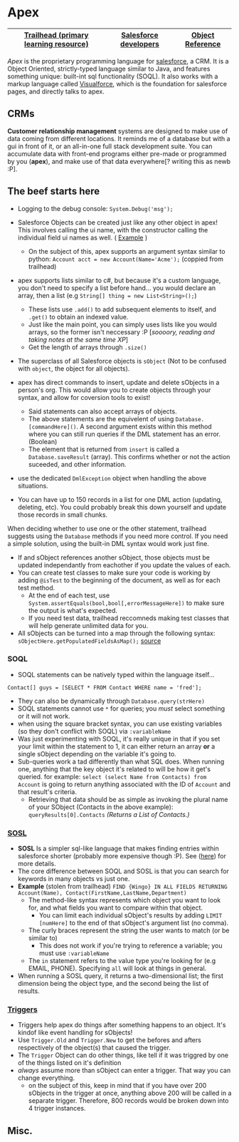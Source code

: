 # Apex

[Trailhead (primary learning resource)](https://trailhead.salesforce.com/) | [Salesforce developers](https://developer.salesforce.com) | [Object Reference](https://developer.salesforce.com/docs/atlas.en-us.218.0.object_reference.meta/object_reference/sforce_api_objects_concepts.htm)
-|-|-

*Apex* is the proprietary programming language for [salesforce](http://salesforce.com/), a CRM. It is a Object Oriented, strictly-typed language similar to Java, and features something unique: built-int sql functionality (SOQL). It also works with a markup language called [Visualforce](./visualforce.md), which is the foundation for salesforce pages, and directly talks to apex.

## CRMs

**Customer relationship management** systems are designed to make use of data coming from different locations. It reminds me of a database but with a gui in front of it, or an all-in-one full stack development suite. You can accumulate data with front-end programs either pre-made or programmed by you (**apex**), and make use of that data everywhere[? writing this as newb :P].

## The beef starts here

* Logging to the debug console: `System.Debug('msg');`
* Salesforce Objects can be created just like any other object in apex! This involves calling the ui name, with the constructor calling the individual field ui names as well. ( [Example](https://trailhead.salesforce.com/content/learn/modules/developer_console/developer_console_queries?trail_id=force_com_dev_beginner#Tdxn4tBK-heading4) )
    * On the subject of this, apex supports an argument syntax similar to python: `Account acct = new Account(Name='Acme');` (coppied from trailhead)
* apex supports lists similar to c#, but because it's a custom language, you don't need to specify a list before hand... you would declare an array, then a list (e.g `String[] thing = new List<String>();`)
    * These lists use `.add()` to add subsequent elements to itself, and `.get()` to obtain an indexed value.
    * Just like the main point, you can simply uses lists like you would arrays, so the former isn't neccessary :P [*soooory, reading and taking notes at the same time XP*]
    * Get the length of arrays through `.size()`
* The superclass of all Salesforce objects is `sObject` (Not to be confused with `object`, the object for all objects).

* apex has direct commands to insert, update and delete sObjects in a person's org. This would allow you to create objects through your syntax, and allow for coversion tools to exist!
    * Said statements can also accept arrays of objects.
    * The above statements are the equivelent of using `Database.[commandHere]()`. A second argument exists within this method where you can still run queries if the DML statement has an error. (Boolean)
    * The element that is returned from `insert` is called a `Database.saveResult` (array). This confirms whether or not the action suceeded, and other information.
* use the dedicated `DmlException` object when handling the above situations.
* You can have up to 150 records in a list for one DML action (updating, deleting, etc). You could probably break this down yourself and update those records in small chunks.

When deciding whether to use one or the other statement, trailhead suggests using the `Database` methods if you need more control. If you need a simple solution, using the built-in DML syntax would work just fine.

* If and sObject references another sObject, those objects must be updated independantly from eachother if you update the values of each.
* You can create test classes to make sure your code is working by adding `@isTest` to the beginning of the document, as well as for each test method.
    * At the end of each test, use `System.assertEquals(bool,bool[,errorMessageHere])` to make sure the output is what's expected.
    * If you need test data, trailhead reccomneds making test classes that will help generate unlimited data for you.
* All sObjects can be turned into a map through the following syntax: `sObjectHere.getPopulatedFieldsAsMap();` [source](https://salesforce.stackexchange.com/questions/8773/is-it-possible-to-convert-an-sobject-to-a-map/164436#164436)
### SOQL
* SOQL statements can be natively typed within the language itself...
```apex
Contact[] guys = [SELECT * FROM Contact WHERE name = 'fred'];
```
* They can also be dynamically through `Database.query(strHere)`
* SOQL statements cannot use `*` for queries; you *must* select something or it will not work.
* when using the square bracket syntax, you can use existing variables (so they don't conflict with SOQL) via `:variableName`
* Was just experimenting with SOQL, it's really unique in that if you set your limit within the statement to 1, it can either return an array **or** a single sObject depending on the variable it's going to.
* Sub-queries work a tad differently than what SQL does. When running one, anything that the key object it's related to will be how it get's queried. for example: `select (select Name from Contacts) from Account` is going to return anything associated with the ID of `Account` and that result's criteria.
    * Retrieving that data should be as simple as invoking the plural name of your SObject (Contacts in the above example): `queryResults[0].Contacts` *(Returns a List of Contacts.)*

### [SOSL](https://trailhead.salesforce.com/content/learn/modules/apex_database/apex_database_sosl?trail_id=force_com_dev_beginner)
* **SOSL** Is a simpler sql-like language that makes finding entries within salesforce shorter (probably more expensive though :P). See ([here](https://trailhead.salesforce.com/content/learn/modules/developer_console/developer_console_queries?trail_id=force_com_dev_beginner#Tdxn4tBK-heading6)) for more details.
* The core difference between SOQL and SOSL is that you can search for keywords in many objects vs just one.
* **Example** (stolen from trailhead) `FIND {Wingo} IN ALL FIELDS RETURNING Account(Name), Contact(FirstName,LastName,Department)`
    * The method-like syntax represents which object you want to look for, and what fields you want to compare within that object.
        * You can limit each individual sObject's results by adding `LIMIT [numHere]` to the end of that sObject's argument list (no comma).
    * The curly braces represent the string the user wants to match (or be similar to)
        * This does not work if you're trying to reference a variable; you must use `:variableName`
    * The `in` statement refers to the value type you're looking for (e.g EMAIL, PHONE). Specifying `all` will look at things in general.
* When running a SOSL query, it returns a two-dimensional list; the first dimension being the object type, and the second being the list of results.

### [Triggers](https://trailhead.salesforce.com/content/learn/modules/apex_triggers?trail_id=force_com_dev_beginner)
* Triggers help apex do things after something happens to an object. It's kindof like event handling for sObjects!
* Use `Trigger.Old` and `Trigger.New` to get the befores and afters respectively of the object(s) that caused the trigger.
* The `Trigger` Object can do other things, like tell if it was triggred by one of the things listed on it's definition
* *always* assume more than sObject can enter a trigger. That way you can change everything.
    * on the subject of this, keep in mind that if you have over 200 sObjects in the trigger at once, anything above 200 will be called in a separate trigger. Therefore, 800 records would be broken down into 4 trigger instances.


## Misc.

